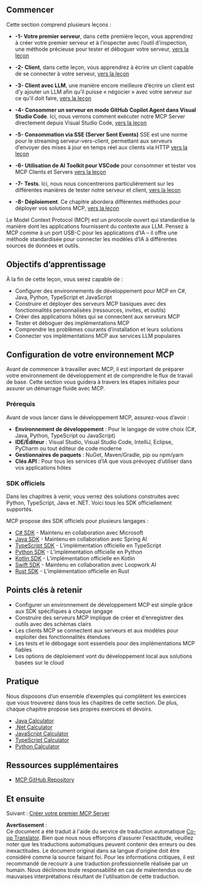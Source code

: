 <!--
CO_OP_TRANSLATOR_METADATA:
{
  "original_hash": "8fdd5786214b32ad33d8b5cf9012a0f7",
  "translation_date": "2025-05-16T14:54:02+00:00",
  "source_file": "03-GettingStarted/README.md",
  "language_code": "fr"
}
-->
## Commencer  

Cette section comprend plusieurs leçons :

- **-1- Votre premier serveur**, dans cette première leçon, vous apprendrez à créer votre premier serveur et à l’inspecter avec l’outil d’inspection, une méthode précieuse pour tester et déboguer votre serveur, [vers la leçon](/03-GettingStarted/01-first-server/README.md)

- **-2- Client**, dans cette leçon, vous apprendrez à écrire un client capable de se connecter à votre serveur, [vers la leçon](/03-GettingStarted/02-client/README.md)

- **-3- Client avec LLM**, une manière encore meilleure d’écrire un client est d’y ajouter un LLM afin qu’il puisse « négocier » avec votre serveur sur ce qu’il doit faire, [vers la leçon](/03-GettingStarted/03-llm-client/README.md)

- **-4- Consommer un serveur en mode GitHub Copilot Agent dans Visual Studio Code**. Ici, nous verrons comment exécuter notre MCP Server directement depuis Visual Studio Code, [vers la leçon](/03-GettingStarted/04-vscode/README.md)

- **-5- Consommation via SSE (Server Sent Events)** SSE est une norme pour le streaming serveur-vers-client, permettant aux serveurs d’envoyer des mises à jour en temps réel aux clients via HTTP [vers la leçon](/03-GettingStarted/05-sse-server/README.md)

- **-6- Utilisation de AI Toolkit pour VSCode** pour consommer et tester vos MCP Clients et Servers [vers la leçon](/03-GettingStarted/06-aitk/README.md)

- **-7- Tests**. Ici, nous nous concentrerons particulièrement sur les différentes manières de tester notre serveur et client, [vers la leçon](/03-GettingStarted/07-testing/README.md)

- **-8- Déploiement**. Ce chapitre abordera différentes méthodes pour déployer vos solutions MCP, [vers la leçon](/03-GettingStarted/08-deployment/README.md)


Le Model Context Protocol (MCP) est un protocole ouvert qui standardise la manière dont les applications fournissent du contexte aux LLM. Pensez à MCP comme à un port USB-C pour les applications d’IA – il offre une méthode standardisée pour connecter les modèles d’IA à différentes sources de données et outils.

## Objectifs d’apprentissage

À la fin de cette leçon, vous serez capable de :

- Configurer des environnements de développement pour MCP en C#, Java, Python, TypeScript et JavaScript
- Construire et déployer des serveurs MCP basiques avec des fonctionnalités personnalisées (ressources, invites, et outils)
- Créer des applications hôtes qui se connectent aux serveurs MCP
- Tester et déboguer des implémentations MCP
- Comprendre les problèmes courants d’installation et leurs solutions
- Connecter vos implémentations MCP aux services LLM populaires

## Configuration de votre environnement MCP

Avant de commencer à travailler avec MCP, il est important de préparer votre environnement de développement et de comprendre le flux de travail de base. Cette section vous guidera à travers les étapes initiales pour assurer un démarrage fluide avec MCP.

### Prérequis

Avant de vous lancer dans le développement MCP, assurez-vous d’avoir :

- **Environnement de développement** : Pour le langage de votre choix (C#, Java, Python, TypeScript ou JavaScript)
- **IDE/Éditeur** : Visual Studio, Visual Studio Code, IntelliJ, Eclipse, PyCharm ou tout éditeur de code moderne
- **Gestionnaires de paquets** : NuGet, Maven/Gradle, pip ou npm/yarn
- **Clés API** : Pour tous les services d’IA que vous prévoyez d’utiliser dans vos applications hôtes


### SDK officiels

Dans les chapitres à venir, vous verrez des solutions construites avec Python, TypeScript, Java et .NET. Voici tous les SDK officiellement supportés.

MCP propose des SDK officiels pour plusieurs langages :
- [C# SDK](https://github.com/modelcontextprotocol/csharp-sdk) - Maintenu en collaboration avec Microsoft
- [Java SDK](https://github.com/modelcontextprotocol/java-sdk) - Maintenu en collaboration avec Spring AI
- [TypeScript SDK](https://github.com/modelcontextprotocol/typescript-sdk) - L’implémentation officielle en TypeScript
- [Python SDK](https://github.com/modelcontextprotocol/python-sdk) - L’implémentation officielle en Python
- [Kotlin SDK](https://github.com/modelcontextprotocol/kotlin-sdk) - L’implémentation officielle en Kotlin
- [Swift SDK](https://github.com/modelcontextprotocol/swift-sdk) - Maintenu en collaboration avec Loopwork AI
- [Rust SDK](https://github.com/modelcontextprotocol/rust-sdk) - L’implémentation officielle en Rust

## Points clés à retenir

- Configurer un environnement de développement MCP est simple grâce aux SDK spécifiques à chaque langage
- Construire des serveurs MCP implique de créer et d’enregistrer des outils avec des schémas clairs
- Les clients MCP se connectent aux serveurs et aux modèles pour exploiter des fonctionnalités étendues
- Les tests et le débogage sont essentiels pour des implémentations MCP fiables
- Les options de déploiement vont du développement local aux solutions basées sur le cloud

## Pratique

Nous disposons d’un ensemble d’exemples qui complètent les exercices que vous trouverez dans tous les chapitres de cette section. De plus, chaque chapitre propose ses propres exercices et devoirs.

- [Java Calculator](./samples/java/calculator/README.md)
- [.Net Calculator](../../../03-GettingStarted/samples/csharp)
- [JavaScript Calculator](./samples/javascript/README.md)
- [TypeScript Calculator](./samples/typescript/README.md)
- [Python Calculator](../../../03-GettingStarted/samples/python)

## Ressources supplémentaires

- [MCP GitHub Repository](https://github.com/microsoft/mcp-for-beginners)

## Et ensuite

Suivant : [Créer votre premier MCP Server](/03-GettingStarted/01-first-server/README.md)

**Avertissement** :  
Ce document a été traduit à l'aide du service de traduction automatique [Co-op Translator](https://github.com/Azure/co-op-translator). Bien que nous nous efforçons d'assurer l'exactitude, veuillez noter que les traductions automatiques peuvent contenir des erreurs ou des inexactitudes. Le document original dans sa langue d'origine doit être considéré comme la source faisant foi. Pour les informations critiques, il est recommandé de recourir à une traduction professionnelle réalisée par un humain. Nous déclinons toute responsabilité en cas de malentendus ou de mauvaises interprétations résultant de l'utilisation de cette traduction.